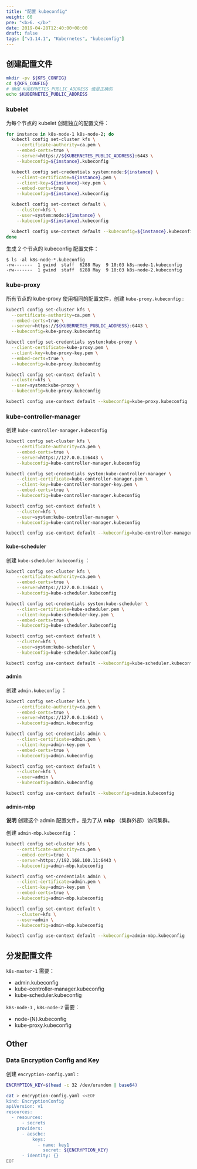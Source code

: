 ```yaml
---
title: "配置 kubeconfig"
weight: 60
pre: "<b>6. </b>"
date: 2019-04-28T12:40:00+08:00
draft: false
tags: ["v1.14.1", "Kubernetes", "kubeconfig"]
---
```


## 创建配置文件

```sh
mkdir -pv ${KFS_CONFIG}
cd ${KFS_CONFIG}
# 确保 KUBERNETES_PUBLIC_ADDRESS 值是正确的
echo $KUBERNETES_PUBLIC_ADDRESS
```

### kubelet

为每个节点的 kubelet 创建独立的配置文件：

```sh
for instance in k8s-node-1 k8s-node-2; do
  kubectl config set-cluster kfs \
    --certificate-authority=ca.pem \
    --embed-certs=true \
    --server=https://${KUBERNETES_PUBLIC_ADDRESS}:6443 \
    --kubeconfig=${instance}.kubeconfig

  kubectl config set-credentials system:node:${instance} \
    --client-certificate=${instance}.pem \
    --client-key=${instance}-key.pem \
    --embed-certs=true \
    --kubeconfig=${instance}.kubeconfig

  kubectl config set-context default \
    --cluster=kfs \
    --user=system:node:${instance} \
    --kubeconfig=${instance}.kubeconfig

  kubectl config use-context default --kubeconfig=${instance}.kubeconfig
done
```

生成 2 个节点的 kubeconfig 配置文件：

```
$ ls -al k8s-node-*.kubeconfig
-rw-------  1 gwind  staff  6288 May  9 10:03 k8s-node-1.kubeconfig
-rw-------  1 gwind  staff  6288 May  9 10:03 k8s-node-2.kubeconfig
```

### kube-proxy

所有节点的 kube-proxy 使用相同的配置文件，创建 `kube-proxy.kubeconfig` :

```sh
kubectl config set-cluster kfs \
  --certificate-authority=ca.pem \
  --embed-certs=true \
  --server=https://${KUBERNETES_PUBLIC_ADDRESS}:6443 \
  --kubeconfig=kube-proxy.kubeconfig

kubectl config set-credentials system:kube-proxy \
  --client-certificate=kube-proxy.pem \
  --client-key=kube-proxy-key.pem \
  --embed-certs=true \
  --kubeconfig=kube-proxy.kubeconfig

kubectl config set-context default \
  --cluster=kfs \
  --user=system:kube-proxy \
  --kubeconfig=kube-proxy.kubeconfig

kubectl config use-context default --kubeconfig=kube-proxy.kubeconfig
```

### kube-controller-manager

创建 `kube-controller-manager.kubeconfig`

```sh
kubectl config set-cluster kfs \
    --certificate-authority=ca.pem \
    --embed-certs=true \
    --server=https://127.0.0.1:6443 \
    --kubeconfig=kube-controller-manager.kubeconfig

kubectl config set-credentials system:kube-controller-manager \
    --client-certificate=kube-controller-manager.pem \
    --client-key=kube-controller-manager-key.pem \
    --embed-certs=true \
    --kubeconfig=kube-controller-manager.kubeconfig

kubectl config set-context default \
    --cluster=kfs \
    --user=system:kube-controller-manager \
    --kubeconfig=kube-controller-manager.kubeconfig

kubectl config use-context default --kubeconfig=kube-controller-manager.kubeconfig
```

#### kube-scheduler

创建 `kube-scheduler.kubeconfig` ：

```sh
kubectl config set-cluster kfs \
    --certificate-authority=ca.pem \
    --embed-certs=true \
    --server=https://127.0.0.1:6443 \
    --kubeconfig=kube-scheduler.kubeconfig

kubectl config set-credentials system:kube-scheduler \
    --client-certificate=kube-scheduler.pem \
    --client-key=kube-scheduler-key.pem \
    --embed-certs=true \
    --kubeconfig=kube-scheduler.kubeconfig

kubectl config set-context default \
    --cluster=kfs \
    --user=system:kube-scheduler \
    --kubeconfig=kube-scheduler.kubeconfig

kubectl config use-context default --kubeconfig=kube-scheduler.kubeconfig
```

#### admin

创建 `admin.kubeconfig` ：

```sh
kubectl config set-cluster kfs \
    --certificate-authority=ca.pem \
    --embed-certs=true \
    --server=https://127.0.0.1:6443 \
    --kubeconfig=admin.kubeconfig

kubectl config set-credentials admin \
    --client-certificate=admin.pem \
    --client-key=admin-key.pem \
    --embed-certs=true \
    --kubeconfig=admin.kubeconfig

kubectl config set-context default \
    --cluster=kfs \
    --user=admin \
    --kubeconfig=admin.kubeconfig

kubectl config use-context default --kubeconfig=admin.kubeconfig
```

#### admin-mbp

**说明** 创建这个 admin 配置文件，是为了从 **mbp** （集群外部）访问集群。

创建 `admin-mbp.kubeconfig` ：

```sh
kubectl config set-cluster kfs \
    --certificate-authority=ca.pem \
    --embed-certs=true \
    --server=https://192.168.100.11:6443 \
    --kubeconfig=admin-mbp.kubeconfig

kubectl config set-credentials admin \
    --client-certificate=admin.pem \
    --client-key=admin-key.pem \
    --embed-certs=true \
    --kubeconfig=admin-mbp.kubeconfig

kubectl config set-context default \
    --cluster=kfs \
    --user=admin \
    --kubeconfig=admin-mbp.kubeconfig

kubectl config use-context default --kubeconfig=admin-mbp.kubeconfig
```

## 分发配置文件

`k8s-master-1` 需要：

- admin.kubeconfig
- kube-controller-manager.kubeconfig
- kube-scheduler.kubeconfig

`k8s-node-1` , `k8s-node-2` 需要：

- node-{N}.kubeconfig
- kube-proxy.kubeconfig

## Other

### Data Encryption Config and Key

创建 `encryption-config.yaml` :

```sh
ENCRYPTION_KEY=$(head -c 32 /dev/urandom | base64)

cat > encryption-config.yaml <<EOF
kind: EncryptionConfig
apiVersion: v1
resources:
  - resources:
      - secrets
    providers:
      - aescbc:
          keys:
            - name: key1
              secret: ${ENCRYPTION_KEY}
      - identity: {}
EOF
```
